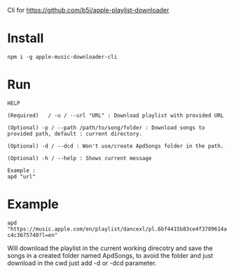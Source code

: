 Cli for https://github.com/b5i/apple-playlist-downloader

# Install

`npm i -g apple-music-downloader-cli`

# Run
```
HELP 

(Required)   / -u / --url "URL" : Download playlist with provided URL

(Optional) -p / --path /path/to/song/folder : Download songs to provided path, default : current directory.

(Optional) -d / --dcd : Won't use/create ApdSongs folder in the path.

(Optional) -h / --help : Shows current message

Example :
apd "url"
```
# Example 

`apd "https://music.apple.com/en/playlist/dancexl/pl.6bf4415b83ce4f3789614ac4c3675740?l=en" `

Will download the playlist in the current working direcotry and save the songs in a created folder named ApdSongs, to avoid the folder and just download in the cwd just add -d or -dcd parameter.

